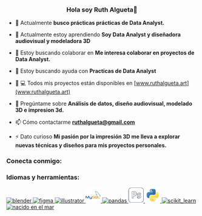 

<h3 align="center">Hola soy Ruth Algueta👋</h3>

- 🔭 Actualmente **busco prácticas prácticas de Data Analyst.**

- 🌱 Actualmente estoy aprendiendo **Soy Data Analyst y diseñadora audiovisual y modeladora 3D**

- 👯 Estoy buscando colaborar en **Me interesa colaborar en proyectos de Data Analyst.**

- 🤝 Estoy buscando ayuda con **Practicas de Data Analyst**

- 👨‍ 💻 Todos mis proyectos están disponibles en [www.ruthalgueta.art](www.ruthalgueta.art)

- 💬 Pregúntame sobre **Análisis de datos, diseño audiovisual, modelado 3D e impresion 3d.**

- 📫 Cómo contactarme **ruthalgueta@gmail.com**

- ⚡ Dato curioso **Mi pasión por la impresión 3D me lleva a explorar nuevas técnicas y diseños para mis proyectos personales.**

<h3 align="left">Conecta conmigo:</ h3>
<p align="left">
</p>

<h3 align="left">Idiomas y herramientas:</h3>
<p align="left"> <a href="https://www.blender.org/" target="_blank" rel="noreferrer"> <img src="https://download.blender.org/ branding/community/blender_community_badge_white.svg" alt="blender" width="40" height="40"/> </a> <a href="https://www.figma.com/" target="_blank" rel="noreferrer"> <img src="https://www.vectorlogo.zone/logos/figma/figma-icon.svg" alt="figma" width="40" height="40"/> </ a> <a href="https://www.adobe.com/in/products/illustrator.html" target="_blank" rel="noreferrer"> <img src="https://www.vectorlogo.zone /logos/adobe_illustrator/adobe_illustrator-icon.svg" alt="illustrator" width="40" height="40"/> </a> <a href="https://www.mysql.com/" target= "_blank" rel="noreferrer"> <img src="https://raw.githubusercontent.com/devicons/devicon/master/icons/mysql/mysql-original-wordmark.svg" alt="mysql" width=" 40" altura="40"/> </a> <a href="https://pandas.pydata.org/" target="_blank" rel="noreferrer"> <img src="https://raw .githubusercontent.com/devicons/devicon/2ae2a900d2f041da66e950e4d48052658d850630/icons/pandas/pandas-original.svg" alt="pandas" width="40" height="40"/> </a> <a href="https:/ /www.photoshop.com/en" target="_blank" rel="noreferrer"> <img src="https://raw.githubusercontent.com/devicons/devicon/master/icons/photoshop/photoshop-line.svg " alt="photoshop" width="40" height="40"/> </a> <a href="https://www.python.org" target="_blank" rel="noreferrer"> <img src="https://raw.githubusercontent.com/devicons/devicon/master/icons/python/python-original.svg" alt="python" width="40" height="40"/> </a> <a href="https://scikit-learn.org/" target="_blank" rel="noreferrer"> <img src="https://upload.wikimedia.org/wikipedia/commons/0/05/ Scikit_learn_logo_small.svg" alt="scikit_learn" width="40" height="40"/> </a> <a href="https://seaborn.pydata.org/" target="_blank" rel="noreferrer "> <img src="https://seaborn.pydata.org/_images/logo-mark-lightbg.svg" alt="nacido en el mar" ancho="40" alto="40"/> </a> </p>
